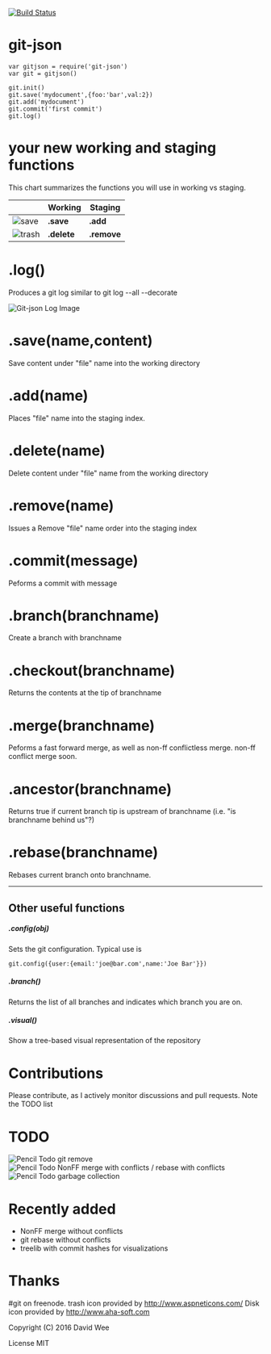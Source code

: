 [![Build Status](https://travis-ci.org/rook2pawn/git-json.svg?branch=master)](https://travis-ci.org/rook2pawn/git-json)

git-json
========

    var gitjson = require('git-json')
    var git = gitjson()
  
    git.init()
    git.save('mydocument',{foo:'bar',val:2})
    git.add('mydocument')
    git.commit('first commit')
    git.log()


your new working and staging functions
======================================
This chart summarizes the functions you will use in working vs staging.

|      | Working | Staging |
|------|---------|---------|
|![save](http://i.imgur.com/osgHYPP.png) | **.save** | **.add** |
|![trash](http://i.imgur.com/CZO14tR.png)| **.delete** | **.remove** |

.log()
======

Produces a git log similar to git log --all --decorate

![Git-json Log Image](http://i.imgur.com/dQGB61Y.png)



.save(name,content)
===================

Save content under "file" name into the working directory


.add(name)
==========

Places "file" name into the staging index.

.delete(name)
=============

Delete content under "file" name from the working directory

.remove(name)
=============

Issues a Remove "file" name order into the staging index


.commit(message)
================

Peforms a commit with message



.branch(branchname)
===================

Create a branch with branchname



.checkout(branchname)
=====================

Returns the contents at the tip of branchname


.merge(branchname)
==================

Peforms a fast forward merge, as well as non-ff conflictless merge. non-ff conflict merge soon.


.ancestor(branchname)
=====================

Returns true if current branch tip is upstream of branchname (i.e. "is branchname behind us"?)


.rebase(branchname)
===================

Rebases current branch onto branchname.


---

## Other useful functions ###

##### .config(obj)

Sets the git configuration. Typical use is 

    git.config({user:{email:'joe@bar.com',name:'Joe Bar'}})

##### .branch()

Returns the list of all branches and indicates which branch you are on.

##### .visual()

Show a tree-based visual representation of the repository

Contributions
=============

Please contribute, as I actively monitor discussions and pull requests. Note the TODO list

TODO
====

![Pencil Todo](http://i.imgur.com/7cCiqun.png) git remove  
![Pencil Todo](http://i.imgur.com/7cCiqun.png) NonFF merge with conflicts / rebase with conflicts
![Pencil Todo](http://i.imgur.com/7cCiqun.png) garbage collection

Recently added 
==============

* NonFF merge without conflicts
* git rebase without conflicts
* treelib with commit hashes for visualizations  

Thanks
======

\#git on freenode. 
trash icon provided by http://www.aspneticons.com/
Disk icon provided by  http://www.aha-soft.com

Copyright (C) 2016 David Wee

License MIT


